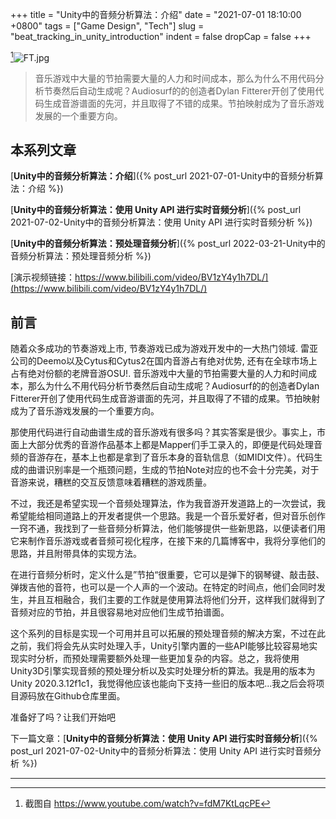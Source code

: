 +++
title = "Unity中的音频分析算法：介绍"
date = "2021-07-01 18:10:00 +0800"
tags = ["Game Design", "Tech"]
slug = "beat_tracking_in_unity_introduction"
indent = false
dropCap = false
+++

[^1]![FT.jpg](/images/2021/beat_tracking_ft.png)

> 音乐游戏中大量的节拍需要大量的人力和时间成本，那么为什么不用代码分析节奏然后自动生成呢？Audiosurf的的创造者Dylan Fitterer开创了使用代码生成音游谱面的先河，并且取得了不错的成果。节拍映射成为了音乐游戏发展的一个重要方向。


## 本系列文章

[**Unity中的音频分析算法：介绍**]({% post_url 2021-07-01-Unity中的音频分析算法：介绍 %})

[**Unity中的音频分析算法：使用 Unity API 进行实时音频分析**]({% post_url 2021-07-02-Unity中的音频分析算法：使用 Unity API 进行实时音频分析 %})

[**Unity中的音频分析算法：预处理音频分析**]({% post_url 2022-03-21-Unity中的音频分析算法：预处理音频分析 %})

[演示视频链接：https://www.bilibili.com/video/BV1zY4y1h7DL/](https://www.bilibili.com/video/BV1zY4y1h7DL/)

## 前言

随着众多成功的节奏游戏上市, 节奏游戏已成为游戏开发中的一大热门领域. 雷亚公司的Deemo以及Cytus和Cytus2在国内音游占有绝对优势, 还有在全球市场上占有绝对份额的老牌音游OSU!. 音乐游戏中大量的节拍需要大量的人力和时间成本，那么为什么不用代码分析节奏然后自动生成呢？Audiosurf的的创造者Dylan Fitterer开创了使用代码生成音游谱面的先河，并且取得了不错的成果。节拍映射成为了音乐游戏发展的一个重要方向。

那使用代码进行自动曲谱生成的音乐游戏有很多吗？其实答案是很少。事实上，市面上大部分优秀的音游作品基本上都是Mapper们手工录入的，即便是代码处理音频的音游存在，基本上也都是拿到了音乐本身的音轨信息（如MIDI文件）。代码生成的曲谱识别率是一个瓶颈问题，生成的节拍Note对应的也不会十分完美，对于音游来说，糟糕的交互反馈意味着糟糕的游戏质量。 

不过，我还是希望实现一个音频处理算法，作为我音游开发道路上的一次尝试，我希望能给相同道路上的开发者提供一个思路。我是一个音乐爱好者，但对音乐创作一窍不通，我找到了一些音频分析算法，他们能够提供一些新思路，以便读者们用它来制作音乐游戏或者音频可视化程序，在接下来的几篇博客中，我将分享他们的思路，并且附带具体的实现方法。

在进行音频分析时，定义什么是”节拍“很重要，它可以是弹下的钢琴键、敲击鼓、弹拨吉他的音符，也可以是一个人声的一个波动。在特定的时间点，他们会同时发生，并且互相融合，我们主要的工作就是使用算法将他们分开，这样我们就得到了音频对应的节拍，并且很容易地对应他们生成节拍谱面。  

这个系列的目标是实现一个可用并且可以拓展的预处理音频的解决方案，不过在此之前，我们将会先从实时处理入手，Unity引擎内置的一些API能够比较容易地实现实时分析，而预处理需要额外处理一些更加复杂的内容。总之，我将使用Unity3D引擎实现音频的预处理分析以及实时处理分析的算法。我是用的版本为Unity 2020.3.12f1c1，我觉得他应该也能向下支持一些旧的版本吧...我之后会将项目源码放在Github仓库里面。

准备好了吗？让我们开始吧

下一篇文章：[**Unity中的音频分析算法：使用 Unity API 进行实时音频分析**]({% post_url 2021-07-02-Unity中的音频分析算法：使用 Unity API 进行实时音频分析 %})


---

[^1]: 截图自 https://www.youtube.com/watch?v=fdM7KtLqcPE